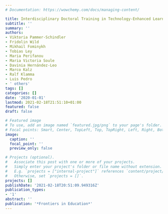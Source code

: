 ```yaml
---
# Documentation: https://wowchemy.com/docs/managing-content/

title: Interdisciplinary Doctoral Training in Technology-Enhanced Learning in Europe
subtitle: ''
summary: ''
authors:
- Viktoria Pammer-Schindler
- Fridolin Wild
- Mikhail Fominykh
- Tobias Ley
- Maria Perifanou
- Maria Victoria Soule
- Davinia Hernández-Leo
- Marco Kalz
- Ralf Klamma
- Luis Pedro
- ' others'
tags: []
categories: []
date: '2020-01-01'
lastmod: 2021-02-18T21:51:10+01:00
featured: false
draft: false

# Featured image
# To use, add an image named `featured.jpg/png` to your page's folder.
# Focal points: Smart, Center, TopLeft, Top, TopRight, Left, Right, BottomLeft, Bottom, BottomRight.
image:
  caption: ''
  focal_point: ''
  preview_only: false

# Projects (optional).
#   Associate this post with one or more of your projects.
#   Simply enter your project's folder or file name without extension.
#   E.g. `projects = ["internal-project"]` references `content/project/deep-learning/index.md`.
#   Otherwise, set `projects = []`.
projects: []
publishDate: '2021-02-18T20:51:09.949316Z'
publication_types:
- '1'
abstract: ''
publication: '*Frontiers in Education*'
---
```

